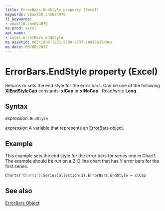 ```yaml
---
title: ErrorBars.EndStyle property (Excel)
keywords: vbaxl10.chm624079
f1_keywords:
- vbaxl10.chm624079
ms.prod: excel
api_name:
- Excel.ErrorBars.EndStyle
ms.assetid: 865c1da8-1231-5290-c737-c0415615a0ea
ms.date: 06/08/2017
---
```



# ErrorBars.EndStyle property (Excel)

Returns or sets the end style for the error bars. Can be one of the following  **[XlEndStyleCap](Excel.XlEndStyleCap.md)** constants: **xlCap** or **xlNoCap** . Read/write **Long** .


## Syntax

 _expression_. `EndStyle`

 _expression_ A variable that represents an [ErrorBars](Excel.ErrorBars-graph-property.md) object.


## Example

This example sets the end style for the error bars for series one in Chart1. The example should be run on a 2-D line chart that has Y error bars for the first series.


```vb
Charts("Chart1").SeriesCollection(1).ErrorBars.EndStyle = xlCap
```


## See also


[ErrorBars Object](Excel.ErrorBars(object).md)

